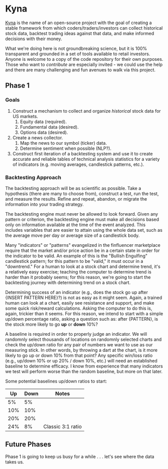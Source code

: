 # Kyna

[Kyna](https://www.theparentz.com/baby-names/kyna) is the name of an open-source project with the goal of creating a stable framework from which coders/traders/investors can collect historical stock data, backtest trading ideas against that data, and make informed decisions with their money.

What we're doing here is not groundbreaking science, but it is 100% transparent and grounded in a set of tools available to retail investors. Anyone is welcome to a copy of the code repository for their own purposes. Those who want to *contribute* are especially invited - we could use the help and there are many challenging and fun avenues to walk via this project.

## Phase 1

### Goals

1. Construct a mechanism to collect and organize *historical* stock data for US markets.
    1. Equity data (required).
    1. Fundamental data (desired).
    1. Options data (desired).
1. Create a news collector.
    1. Map the news to our symbol (ticker) data.
    1. Determine sentiment when possible (NLP?). 
1. Construct first iteration of a backtesting system and use it to create accurate and reliable tables of technical analysis statistics for a variety of indicators (e.g. moving averages, candlestick patterns, etc.).

### Backtesting Approach

The backtesting approach will be as scientific as possible. Take a hypothesis (there are many to choose from), construct a test, run the test, and measure the results. Refine and repeat, abandon, or migrate the information into your trading strategy. 

The backtesting engine must never be allowed to look forward. Given any pattern or criterion, the backtesting engine must make all decisions based only on information available at the time of the event analyzed. This includes variables that are easier to attain using the whole data set, such as the average move per day or average size of a candlestick body. 

Many "indicators" or "patterns" evangelized in the finfluencer marketplace require that the market and/or price action be in a certain state in order for the indicator to be valid. An example of this is the "Bullish Engulfing" candlestick pattern; for this pattern to be "valid," it must occur in a "downtrend." For a human to look at a stock chart and determine trend, it's a relatively easy exercise; teaching the computer to determine trend is harder than it probably seems; for this reason, we're going to start the backtesting journey with determining trend on a stock chart.

Determining success of an indicator (e.g., does the stock go up after {INSERT PATTERN HERE}?) is not as easy as it might seem. Again, a trained human can look at a chart, easily see resistance and support, and make some quick risk/reward calculations. Asking the computer to do this is, again, trickier than it seems. For this reason, we intend to start with a simple up/down percentage ratio, asking a question such as: after {PATTERN}, is the stock more likely to go **up** or **down** 10%?

A baseline is required in order to properly judge an indicator. We will randomnly select thousands of locations on randomnly selected charts and check the up/down ratio for any pair of numbers we want to use as our measuring stick. In other words, by throwing a dart at the chart, is it more likely to go up or down 10% from that point? Any specific win/loss ratio (e.g., up/down 10% or up 20% / down 10%, etc.) will need an established baseline to determine efficacy. I know from experience that many indicators we test will perform worse than the random baseline, but more on that later.

Some potential baselines up/down ratios to start:

| Up  | Down | Notes             |
| --- | ---- | ----------------- |
|  5% |  5%  |                   |
| 10% | 10%  |                   |
| 20% | 20%  |                   |
| 24% |  8%  | Classic 3:1 ratio |

## Future Phases

Phase 1 is going to keep us busy for a while . . . let's see where the data takes us.
